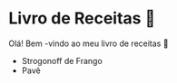 # Livro de Receitas :cherries: #

Olá! Bem -vindo ao meu livro de receitas :notebook_with_decorative_cover:

- Strogonoff de Frango
- Pavê